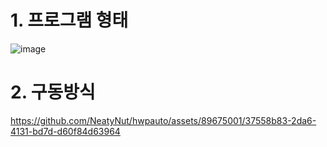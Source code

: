 # 1. 프로그램 형태
![image](https://github.com/NeatyNut/hwpauto/assets/89675001/7f0f26c6-0169-4440-aece-334fa6e56174)

# 2. 구동방식
https://github.com/NeatyNut/hwpauto/assets/89675001/37558b83-2da6-4131-bd7d-d60f84d63964

